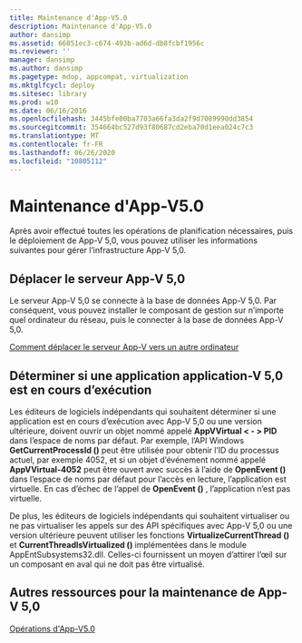 ```yaml
---
title: Maintenance d'App-V5.0
description: Maintenance d'App-V5.0
author: dansimp
ms.assetid: 66851ec3-c674-493b-ad6d-db8fcbf1956c
ms.reviewer: ''
manager: dansimp
ms.author: dansimp
ms.pagetype: mdop, appcompat, virtualization
ms.mktglfcycl: deploy
ms.sitesec: library
ms.prod: w10
ms.date: 06/16/2016
ms.openlocfilehash: 3445bfe00ba7703a66fa3da2f9d7089990dd3854
ms.sourcegitcommit: 354664bc527d93f80687cd2eba70d1eea024c7c3
ms.translationtype: MT
ms.contentlocale: fr-FR
ms.lasthandoff: 06/26/2020
ms.locfileid: "10805112"
---
```

# Maintenance d'App-V5.0


Après avoir effectué toutes les opérations de planification nécessaires, puis le déploiement de App-V 5,0, vous pouvez utiliser les informations suivantes pour gérer l’infrastructure App-V 5,0.

## <a href="" id="move-the-app-v-5-0-server-"></a>Déplacer le serveur App-V 5,0


Le serveur App-V 5,0 se connecte à la base de données App-V 5,0. Par conséquent, vous pouvez installer le composant de gestion sur n’importe quel ordinateur du réseau, puis le connecter à la base de données App-V 5,0.

[Comment déplacer le serveur App-V vers un autre ordinateur](how-to-move-the-app-v-server-to-another-computer.md)

## <a href="" id="determine-if-an-app-v-5-0-application-is-running-virtualized-"></a>Déterminer si une application application-V 5,0 est en cours d’exécution


Les éditeurs de logiciels indépendants qui souhaitent déterminer si une application est en cours d’exécution avec App-V 5,0 ou une version ultérieure, doivent ouvrir un objet nommé appelé **AppVVirtual &lt; - &gt; PID** dans l’espace de noms par défaut. Par exemple, l’API Windows **GetCurrentProcessId ()** peut être utilisée pour obtenir l’ID du processus actuel, par exemple 4052, et si un objet d’événement nommé appelé **AppVVirtual-4052** peut être ouvert avec succès à l’aide de **OpenEvent ()** dans l’espace de noms par défaut pour l’accès en lecture, l’application est virtuelle. En cas d’échec de l’appel de **OpenEvent ()** , l’application n’est pas virtuelle.

De plus, les éditeurs de logiciels indépendants qui souhaitent virtualiser ou ne pas virtualiser les appels sur des API spécifiques avec App-V 5,0 ou une version ultérieure peuvent utiliser les fonctions **VirtualizeCurrentThread ()** et **CurrentThreadIsVirtualized ()** implémentées dans le module AppEntSubsystems32.dll. Celles-ci fournissent un moyen d’attirer l’œil sur un composant en aval qui ne doit pas être virtualisé.






## Autres ressources pour la maintenance de App-V 5,0


[Opérations d'App-V5.0](operations-for-app-v-50.md)

 

 





